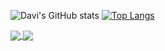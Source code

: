 <!-- ### Hi there 👋 -->
![Davi's GitHub stats](https://github-readme-stats.vercel.app/api?username=davibarreira&count_private=true)
[![Top Langs](https://github-readme-stats.vercel.app/api/top-langs/?username=davibarreira)](https://github.com/davibarreira/github-readme-stats)

<a href="https://github.com/davibarreira/github-readme-stats">
  <img align="center" src="https://github-readme-stats.vercel.app/api/pin/?username=davibarreira&repo=github-readme-stats" />
</a>
<a href="https://github.com/davibarreira/convoychat">
  <img align="center" src="https://github-readme-stats.vercel.app/api/pin/?username=davibarreira&repo=convoychat" />
</a>


